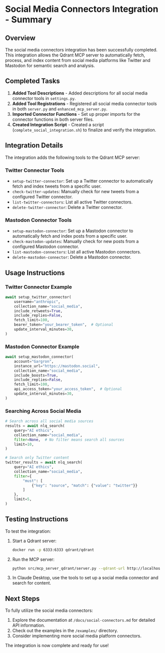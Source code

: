 # Social Media Connectors Integration - Summary

## Overview

The social media connectors integration has been successfully completed. This integration allows the Qdrant MCP server to automatically fetch, process, and index content from social media platforms like Twitter and Mastodon for semantic search and analysis.

## Completed Tasks

1. **Added Tool Descriptions** - Added descriptions for all social media connector tools in `settings.py`.
2. **Added Tool Registrations** - Registered all social media connector tools in both `server.py` and `enhanced_mcp_server.py`.
3. **Imported Connector Functions** - Set up proper imports for the connector functions in both server files.
4. **Created Integration Script** - Created a script (`complete_social_integration.sh`) to finalize and verify the integration.

## Integration Details

The integration adds the following tools to the Qdrant MCP server:

### Twitter Connector Tools
- `setup-twitter-connector`: Set up a Twitter connector to automatically fetch and index tweets from a specific user.
- `check-twitter-updates`: Manually check for new tweets from a configured Twitter connector.
- `list-twitter-connectors`: List all active Twitter connectors.
- `delete-twitter-connector`: Delete a Twitter connector.

### Mastodon Connector Tools
- `setup-mastodon-connector`: Set up a Mastodon connector to automatically fetch and index posts from a specific user.
- `check-mastodon-updates`: Manually check for new posts from a configured Mastodon connector.
- `list-mastodon-connectors`: List all active Mastodon connectors.
- `delete-mastodon-connector`: Delete a Mastodon connector.

## Usage Instructions

### Twitter Connector Example

```python
await setup_twitter_connector(
    username="anthropic",
    collection_name="social_media",
    include_retweets=True,
    include_replies=False,
    fetch_limit=100,
    bearer_token="your_bearer_token",  # Optional
    update_interval_minutes=30,
)
```

### Mastodon Connector Example

```python
await setup_mastodon_connector(
    account="Gargron",
    instance_url="https://mastodon.social",
    collection_name="social_media",
    include_boosts=True,
    include_replies=False,
    fetch_limit=100,
    api_access_token="your_access_token",  # Optional
    update_interval_minutes=30,
)
```

### Searching Across Social Media

```python
# Search across all social media sources
results = await nlq_search(
    query="AI ethics",
    collection_name="social_media",
    filter=None,  # No filter means search all sources
    limit=10,
)

# Search only Twitter content
twitter_results = await nlq_search(
    query="AI ethics",
    collection_name="social_media",
    filter={
        "must": [
            {"key": "source", "match": {"value": "twitter"}}
        ]
    },
    limit=5,
)
```

## Testing Instructions

To test the integration:

1. Start a Qdrant server:
   ```bash
   docker run -p 6333:6333 qdrant/qdrant
   ```

2. Run the MCP server:
   ```bash
   python src/mcp_server_qdrant/server.py --qdrant-url http://localhost:6333 --collection-name social_media
   ```

3. In Claude Desktop, use the tools to set up a social media connector and search for content.

## Next Steps

To fully utilize the social media connectors:

1. Explore the documentation at `/docs/social-connectors.md` for detailed API information.
2. Check out the examples in the `/examples/` directory.
3. Consider implementing more social media platform connectors.

The integration is now complete and ready for use!
